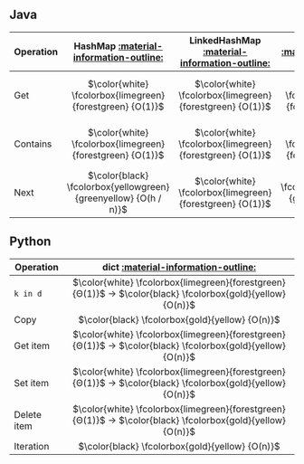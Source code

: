 ## Java

Operation | HashMap [:material-information-outline:][hash_table] | LinkedHashMap [:material-information-outline:][hash_table] | IdentityHashMap [:material-information-outline:][array] | WeakHashMap [:material-information-outline:][hash_table] | EnumMap [:material-information-outline:][array] | TreeMap [:material-information-outline:][red_black_tree] | ConcurrentHashMap [:material-information-outline:][hash_table] | ConcurrentSkipListMap [:material-information-outline:][skip_list]
--- | :---: | :---: | :---: | :---: | :---: | :---: | :---: | :---:
Get | $\color{white} \fcolorbox{limegreen}{forestgreen} {O(1)}$ | $\color{white} \fcolorbox{limegreen}{forestgreen} {O(1)}$ | $\color{white} \fcolorbox{limegreen}{forestgreen} {O(1)}$ | $\color{white} \fcolorbox{limegreen}{forestgreen} {O(1)}$ | $\color{white} \fcolorbox{limegreen}{forestgreen} {O(1)}$ | $\color{black} \fcolorbox{yellowgreen}{greenyellow} {O(log(n))}$ | $\color{white} \fcolorbox{limegreen}{forestgreen} {O(1)}$ | $\color{black} \fcolorbox{yellowgreen}{greenyellow} {O(log(n))}$
Contains | $\color{white} \fcolorbox{limegreen}{forestgreen} {O(1)}$ | $\color{white} \fcolorbox{limegreen}{forestgreen} {O(1)}$ | $\color{white} \fcolorbox{limegreen}{forestgreen} {O(1)}$ | $\color{white} \fcolorbox{limegreen}{forestgreen} {O(1)}$ | $\color{white} \fcolorbox{limegreen}{forestgreen} {O(1)}$ | $\color{black} \fcolorbox{yellowgreen}{greenyellow} {O(log(n))}$ | $\color{white} \fcolorbox{limegreen}{forestgreen} {O(1)}$ | $\color{black} \fcolorbox{yellowgreen}{greenyellow} {O(log(n))}$
Next | $\color{black} \fcolorbox{yellowgreen}{greenyellow} {O(h / n)}$ | $\color{white} \fcolorbox{limegreen}{forestgreen} {O(1)}$ | $\color{black} \fcolorbox{yellowgreen}{greenyellow} {O(h / n)}$ | $\color{black} \fcolorbox{yellowgreen}{greenyellow} {O(h / n)}$ | $\color{white} \fcolorbox{limegreen}{forestgreen} {O(1)}$ | $\color{black} \fcolorbox{yellowgreen}{greenyellow} {O(log(n))}$ | $\color{black} \fcolorbox{yellowgreen}{greenyellow} {O(h / n)}$ | $\color{white} \fcolorbox{limegreen}{forestgreen} {O(1)}$

## Python

Operation | dict [:material-information-outline:][hash_table]
--- | :---:
`k in d` | $\color{white} \fcolorbox{limegreen}{forestgreen} {Θ(1)}$ &rarr; $\color{black} \fcolorbox{gold}{yellow} {O(n)}$
Copy | $\color{black} \fcolorbox{gold}{yellow} {O(n)}$
Get item | $\color{white} \fcolorbox{limegreen}{forestgreen} {Θ(1)}$ &rarr; $\color{black} \fcolorbox{gold}{yellow} {O(n)}$
Set item | $\color{white} \fcolorbox{limegreen}{forestgreen} {Θ(1)}$ &rarr; $\color{black} \fcolorbox{gold}{yellow} {O(n)}$
Delete item | $\color{white} \fcolorbox{limegreen}{forestgreen} {Θ(1)}$ &rarr; $\color{black} \fcolorbox{gold}{yellow} {O(n)}$
Iteration | $\color{black} \fcolorbox{gold}{yellow} {O(n)}$

[array]: https://en.wikipedia.org/wiki/Array_(data_structure) "Array"
[hash_table]: https://en.wikipedia.org/wiki/Hash_table "Hash table"
[red_black_tree]: https://en.wikipedia.org/wiki/Red-black_tree "Red-black tree"
[skip_list]: https://en.wikipedia.org/wiki/Skip_list "Skip list"
